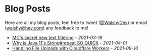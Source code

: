 # Blog Posts

Here are all my blog posts, feel free to tweet ([@WalshyDev](https://twitter.com/WalshyDev)) or email (walshy@hey.com) any feedback to me!

* [MC's secret new text filtering](/blog/21_03_16-mc-new-text-filtering) - *2021-03-16*
* [Why is Java 11's String#repeat SO QUICK](/blog/21_04_01-why-is-java-11-string-repeat-so-quick) - *2021-04-01*
* [Handling File Uploads with Cloudflare Workers](/blog/21_09_10-handling-file-uploads-with-cloudflare-workers) - *2021-09-10*